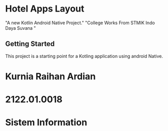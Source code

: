 # Hotel Apps Layout
"A new Kotlin Android Native Project."
"College Works From STMIK Indo Daya Suvana "
## Getting Started

This project is a starting point for a Kotling application using android Native.
<h1>Kurnia Raihan Ardian</h1>
<h1>2122.01.0018</h1>
<h1>Sistem Information</h1>

